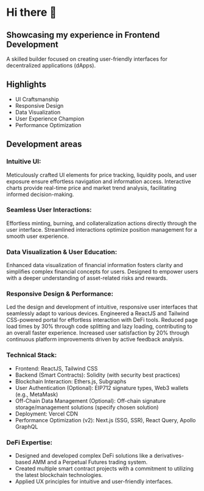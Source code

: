 # Hi there 👋

## Showcasing my experience in Frontend Development

A skilled builder focused on creating user-friendly interfaces for decentralized applications (dApps).

## Highlights
- UI Craftsmanship
- Responsive Design
- Data Visualization
- User Experience Champion
- Performance Optimization

## Development areas
### Intuitive UI:
Meticulously crafted UI elements for price tracking, liquidity pools, and user exposure ensure effortless navigation and information access.
Interactive charts provide real-time price and market trend analysis, facilitating informed decision-making.
### Seamless User Interactions:
Effortless minting, burning, and collateralization actions directly through the user interface.
Streamlined interactions optimize position management for a smooth user experience.
### Data Visualization & User Education:
Enhanced data visualization of financial information fosters clarity and simplifies complex financial concepts for users.
Designed to empower users with a deeper understanding of asset-related risks and rewards.
### Responsive Design & Performance:
Led the design and development of intuitive, responsive user interfaces that seamlessly adapt to various devices.
Engineered a ReactJS and Tailwind CSS-powered portal for effortless interaction with DeFi tools.
Reduced page load times by 30% through code splitting and lazy loading, contributing to an overall faster experience.
Increased user satisfaction by 20% through continuous platform improvements driven by active feedback analysis.
### Technical Stack:
- Frontend: ReactJS, Tailwind CSS
- Backend (Smart Contracts): Solidity (with security best practices)
- Blockchain Interaction: Ethers.js, Subgraphs
- User Authentication (Optional): EIP712 signature types, Web3 wallets (e.g., MetaMask)
- Off-Chain Data Management (Optional): Off-chain signature storage/management solutions (specify chosen solution)
- Deployment: Vercel CDN
- Performance Optimization (v2): Next.js (SSG, SSR), React Query, Apollo GraphQL

### DeFi Expertise:
- Designed and developed complex DeFi solutions like a derivatives-based AMM and a Perpetual Futures trading system.
- Created multiple smart contract projects with a commitment to utilizing the latest blockchain technologies.
- Applied UX principles for intuitive and user-friendly interfaces.

